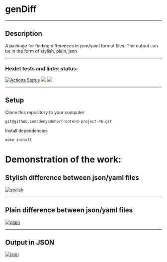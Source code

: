 # genDiff
____
## Description
A package for finding differences in json/yaml format files. The output can be in the form of stylish, plain, json.

____
### Hexlet tests and linter status:
[![Actions Status](https://github.com/denyadeho/frontend-project-46/workflows/hexlet-check/badge.svg)](https://github.com/denyadeho/frontend-project-46/actions)
<a href="https://codeclimate.com/github/denyadeho/frontend-project-46/maintainability"><img src="https://api.codeclimate.com/v1/badges/d9a80d7dd1a230123545/maintainability" /></a>
<a href="https://codeclimate.com/github/denyadeho/frontend-project-46/test_coverage"><img src="https://api.codeclimate.com/v1/badges/d9a80d7dd1a230123545/test_coverage" /></a>
____
## Setup
Clone this repository to your computer

`git@github.com:denyadeho/frontend-project-46.git`

Install dependencies

`make install`

# Demonstration of the work:

## Stylish difference between json/yaml files
[![stylish](https://i.imgur.com/n6pJxG2.png)](https://asciinema.org/a/0Ed4H6PFy3GibRI1b6ijTxLNk)
____
## Plain difference between json/yaml files
[![plain](https://i.imgur.com/fEVFxTh.png)](https://asciinema.org/a/68pzf0dEiXBCsuK0iuYH63ak6)
____
## Output in JSON
[![json](https://i.imgur.com/6tVYRcb.png)](https://asciinema.org/a/zNOR0n8k0vKpIl9ztlMCa0iZs)
